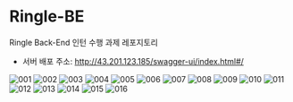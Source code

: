 # Ringle-BE
Ringle Back-End 인턴 수행 과제 레포지토리

- 서버 배포 주소: http://43.201.123.185/swagger-ui/index.html#/
  
![001](https://github.com/user-attachments/assets/84b26a6b-f13d-4906-8a61-4e666e1dfe75)
![002](https://github.com/user-attachments/assets/c149385d-398d-4934-8e19-84bfe923dd7f)
![003](https://github.com/user-attachments/assets/2eddad3d-7322-4891-be9b-ac4e4697c3c3)
![004](https://github.com/user-attachments/assets/7ac841a8-f007-454d-a543-6eabb3a941fb)
![005](https://github.com/user-attachments/assets/cf29d41f-b5c3-436c-baa0-3b4bb631e599)
![006](https://github.com/user-attachments/assets/d5a49fe2-e373-44fb-a3b1-a5680a77c52b)
![007](https://github.com/user-attachments/assets/c187a149-5f5b-45b8-b5c2-b1c3b88ec80a)
![008](https://github.com/user-attachments/assets/8a03d539-0776-4d6d-94ed-f256080c05ce)
![009](https://github.com/user-attachments/assets/33301caa-5eef-480d-a997-211d0985b662)
![010](https://github.com/user-attachments/assets/8898f878-504d-4ac3-b0e8-5db188027c13)
![011](https://github.com/user-attachments/assets/9f24a765-d90d-4de0-aed0-f4ad001152b6)
![012](https://github.com/user-attachments/assets/739d2b63-61a7-4682-b1f4-54ce77807b10)
![013](https://github.com/user-attachments/assets/8875d851-4631-459d-b42b-f186ff7cadb0)
![014](https://github.com/user-attachments/assets/1b9e8be7-fd07-4ba8-a5b7-3de7f7ad4696)
![015](https://github.com/user-attachments/assets/38a91edb-e9d5-42e7-9ee3-f9fb775ceab7)
![016](https://github.com/user-attachments/assets/1695cfe8-5064-413a-95e4-0b01659f9739)
